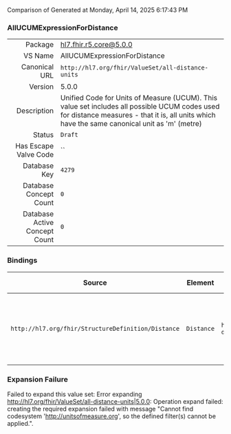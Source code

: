 Comparison of 
Generated at Monday, April 14, 2025 6:17:43 PM

### AllUCUMExpressionForDistance

|      |     |
| ---: | --- |
| Package | hl7.fhir.r5.core@5.0.0 |
| VS Name | AllUCUMExpressionForDistance |
| Canonical URL | `http://hl7.org/fhir/ValueSet/all-distance-units` |
| Version | 5.0.0 |
| Description | Unified Code for Units of Measure (UCUM). This value set includes all possible UCUM codes used for distance measures - that it is, all units which have the same canonical unit as 'm' (metre) |
| Status | `Draft` |
| Has Escape Valve Code | `` |
| Database Key | `4279` |
| Database Concept Count | `0` |
| Database Active Concept Count | `0` |
### Bindings

| Source | Element | Binding | Strength | Element Short |
| ------ | ------- | ------- | -------- | ------------- |
| `http://hl7.org/fhir/StructureDefinition/Distance` | `Distance` | `http://hl7.org/fhir/ValueSet/all-distance-units` | `Required` | A length - a value with a unit that is a physical distance |

### Expansion Failure

Failed to expand this value set: Error expanding http://hl7.org/fhir/ValueSet/all-distance-units|5.0.0: Operation expand failed: creating the required expansion failed with message "Cannot find codesystem 'http://unitsofmeasure.org', so the defined filter(s) cannot be applied.".
